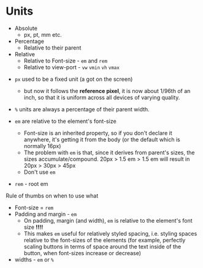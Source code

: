 # Units

- Absolute
  - px, pt, mm etc.
- Percentage
  - Relative to their parent
- Relative
  - Relative to Font-size - `em` and `rem`
  - Relative to view-port - `vw` `vmin` `vh` `vmax`

* `px` used to be a fixed unit (a got on the screen)

  - but now it follows the **reference pixel**, it is now about 1/96th of an inch, so that it is uniform across all devices of varying quality.

* `%` units are always a percentage of their parent width.

* `em` are relative to the element's font-size

  - Font-size is an inherited property, so if you don't declare it anywhere, it's getting it from the body (or the default which is normally 16px)
  - The problem with `em` is that, since it derives from parent's sizes, the sizes accumulate/compound. 20px > 1.5 em > 1.5 em will result in 20px > 30px > 45px
  - Don't use `em`

- `rem` - root em

Rule of thumbs on when to use what

- Font-size = `rem`
- Padding and margin - `em`
  - On padding, margin (and width), `em` is relative to the element's font size **!!!!**
  - This makes `em` useful for relatively styled spacing, i.e. styling spaces relative to the font-sizes of the elements (for example, perfectly scaling buttons in terms of space around the text inside of the button, when font-sizes increase or decrease)
- widths - `em` or `%`
